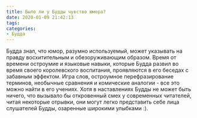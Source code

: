 ```yaml
---
title: Было ли у Будды чувство юмора?
date: 2020-01-09 21:42:13
tags:
categories:
- Будда
---
```


Будда знал, что юмор, разумно используемый, может указывать на правду восхитительным и обезоруживающим образом. Время от времени остроумие и языковые навыки, которые Будда развил во время своего королевского воспитания, проявляются в его беседах с забавным эффектом. Игра слов, остроумное перефразирование терминов, необычные сравнения и комические аналогии - все это можно найти в его учениях. Хотя в наставлениях Будды не может быть ничего, что вызывало бы откровенный смех у современных читателей, читая некоторые отрывки, они могут легко представить себе лица слушателей Будды, озаренные широкими улыбками :).
